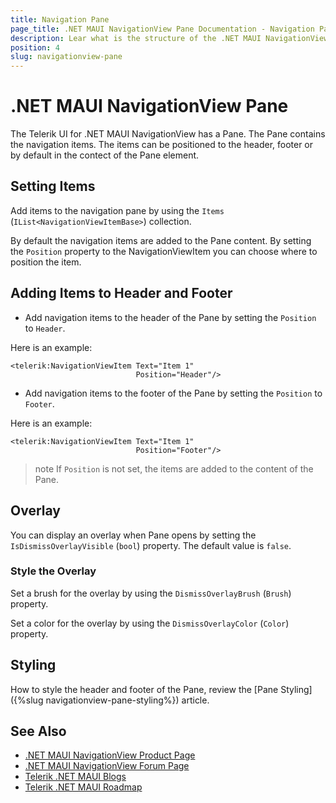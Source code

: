 ```yaml
---
title: Navigation Pane
page_title: .NET MAUI NavigationView Pane Documentation - Navigation Pane
description: Lear what is the structure of the .NET MAUI NavigationView Pane and how to configure its header and footer.
position: 4
slug: navigationview-pane
---
```


# .NET MAUI NavigationView Pane

The Telerik UI for .NET MAUI NavigationView has a Pane. The Pane contains the navigation items. The items can be positioned to the header, footer or by default in the contect of the Pane element.

## Setting Items

Add items to the navigation pane by using the `Items` (`IList<NavigationViewItemBase>`) collection.

By default the navigation items are added to the Pane content. By setting the `Position` property to the NavigationViewItem you can choose where to position the item. 

## Adding Items to Header and Footer

* Add navigation items to the header of the Pane by setting the `Position` to `Header`.

Here is an example:

```XAML
<telerik:NavigationViewItem Text="Item 1" 
                            Position="Header"/>
```

* Add navigation items to the footer of the Pane by setting the `Position` to `Footer`.

Here is an example:

```XAML
<telerik:NavigationViewItem Text="Item 1" 
                            Position="Footer"/>
```

>note If `Position` is not set, the items are added to the content of the Pane.

## Overlay

You can display an overlay when Pane opens by setting the `IsDismissOverlayVisible` (`bool`) property. The default value is `false`. 

### Style the Overlay

Set a brush for the overlay by using the `DismissOverlayBrush` (`Brush`) property.

Set a color for the overlay by using the `DismissOverlayColor` (`Color`) property.

## Styling

How to style the header and footer of the Pane, review the [Pane Styling]({%slug navigationview-pane-styling%}) article.

## See Also

- [.NET MAUI NavigationView Product Page](https://www.telerik.com/maui-ui/navigationview)
- [.NET MAUI NavigationView Forum Page](https://www.telerik.com/forums/maui?tagId=1978)
- [Telerik .NET MAUI Blogs](https://www.telerik.com/blogs/mobile-net-maui)
- [Telerik .NET MAUI Roadmap](https://www.telerik.com/support/whats-new/maui-ui/roadmap)

